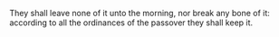 They shall leave none of it unto the morning, nor break any bone of it: according to all the ordinances of the passover they shall keep it.

